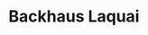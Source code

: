---
title: "Backhaus Laquai"
url: /geisenheim/backhaus-laquai-rosengartenstrasse/
shop: Bäckerei
---